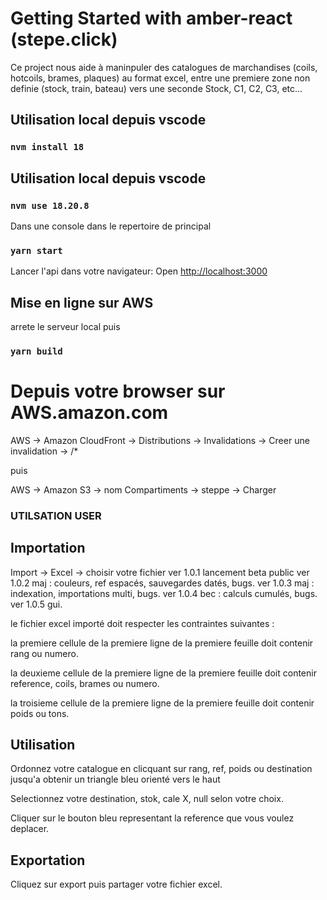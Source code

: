 # Getting Started with amber-react (stepe.click)

Ce project nous aide à maninpuler des catalogues de marchandises (coils, hotcoils, brames, plaques) au format excel, entre une premiere zone non definie
(stock, train, bateau) vers une seconde Stock, C1, C2, C3, etc...


## Utilisation local depuis vscode
### `nvm install 18`

## Utilisation local depuis vscode
### `nvm use 18.20.8`

Dans une console dans le repertoire de principal
### `yarn start`

Lancer l'api  dans votre navigateur:
Open [http://localhost:3000](http://localhost:3000) 

## Mise en ligne sur AWS
arrete le serveur local puis
### `yarn build`

# Depuis votre browser sur AWS.amazon.com
AWS -> Amazon CloudFront -> Distributions -> Invalidations -> Creer une invalidation -> /*

puis 

AWS ->  Amazon S3 -> nom Compartiments -> steppe -> Charger

### UTILSATION USER
## Importation

Import -> Excel -> choisir votre fichier
ver 1.0.1 lancement beta public
ver 1.0.2 maj : couleurs, ref espacés, sauvegardes datés, bugs. 
ver 1.0.3 maj : indexation, importations multi, bugs.
ver 1.0.4 bec : calculs cumulés, bugs.
ver 1.0.5 gui.

le fichier excel importé doit respecter les contraintes suivantes : 

la premiere cellule de la premiere ligne de la premiere feuille doit contenir rang ou numero. 

la deuxieme cellule de la premiere ligne de la premiere feuille doit contenir reference, coils, brames ou numero.

la troisieme cellule de la premiere ligne de la premiere feuille doit contenir poids ou tons.


## Utilisation
Ordonnez votre catalogue en clicquant sur rang, ref, poids ou destination  jusqu'a obtenir un triangle bleu orienté vers le haut

Selectionnez votre destination, stok, cale X, null selon votre choix.

Cliquer sur le bouton bleu representant la reference que vous voulez deplacer.


 ## Exportation
 
 Cliquez sur export puis partager votre fichier excel.
